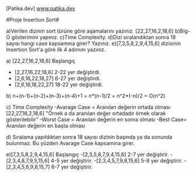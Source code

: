 [Patika.dev] www.patika.dev


#Proje Insertion Sort#

a)Verilen dizinin sort türüne göre aşamalarını yazınız. [22,27,16,2,18,6]
b)Big-O gösterimini yapınız.
c)Time Complexity.
d)Dizi sıralandıktan sonra 18 sayısı hangi case kapsamına girer? Yazınız.
e)[7,3,5,8,2,9,4,15,6] dizisinin Insertion Sort'a göre ilk 4 adımını yazınız.


a) [22,27,16,2,18,6] Başlangıç
- [2,27,16,22,18,6] 2-22 yer değiştirdi.
- [2,6,16,22,18,27] 6-27 yer değiştirdi.
- [2,6,16,18,22,27] 18-22 yer değiştirdi.


b) n+(n-1)+(n-2)+(n-3)+(n-4)+1 = n*(n-1)/2
= n^2*(-n)/2
= O(n^2)


c) Time Complexity
  -Avarage Case = Aranılan değerin ortada olması [22,27,16,2,18,6] "Örnek a da aranılan değer ortadadır örnek olarak gösterilebilir"
  -Worst Case = Aranılan değerin en sonra olması
  -Best Case= Aranılan değerin en başta olması 
  
 d) Sıralama yapıldıktan sonra 18 sayısı dizinin başında ya da sonunda bulunmaz. Bu yüzden Avarage Case kapsamına girer.
 
 
 e)[7,3,5,8,2,9,4,15,6] Başlangıç
 -[2,3,5,8,7,9,4,15,6] 2-7 yer değiştirir.
 -[2,3,4,8,7,9,5,15,6] 4-5 yer değiştirir.
 -[2,3,4,5,7,9,8,15,6] 5-8 yer değiştirir.
 -[2,3,4,5,6,9,8,15,7] 6-7 yer değiştirir.
 
   
